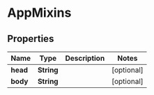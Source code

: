 

# AppMixins


## Properties

| Name | Type | Description | Notes |
|------------ | ------------- | ------------- | -------------|
|**head** | **String** |  |  [optional] |
|**body** | **String** |  |  [optional] |



